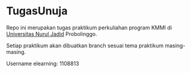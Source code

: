 # TugasUnuja
Repo ini merupakan tugas praktikum perkuliahan program KMMI di <a href='https://www.unuja.ac.id/'>Universitas Nurul Jadid</a> Probolinggo.

Setiap praktikum akan dibuatkan branch sesuai tema praktikum masing-masing.

Username elearning: 1108813
